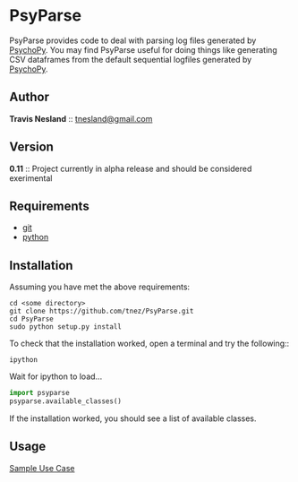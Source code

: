 # PsyParse

PsyParse provides code to deal with parsing log files generated by
[PsychoPy](www.psychopy.org). You may find PsyParse useful for doing
things like generating CSV dataframes from the default sequential
logfiles generated by [PsychoPy](www.psychopy.org).

## Author

**Travis Nesland** :: <tnesland@gmail.com>

## Version

**0.11** :: Project currently in alpha release and should be considered exerimental

## Requirements

* [git](http://git-scm.com/)
* [python](http://www.python.org/)

## Installation

Assuming you have met the above requirements:

```shell
cd <some directory>
git clone https://github.com/tnez/PsyParse.git
cd PsyParse
sudo python setup.py install
```

To check that the installation worked, open a terminal and try the
following::

```shell
ipython
```

Wait for ipython to load...

```python
import psyparse
psyparse.available_classes()
```

If the installation worked, you should see a list of available
classes.

## Usage

[Sample Use Case](http://tnez.github.io/PsyParse/examples/sample_usage.pdf)
